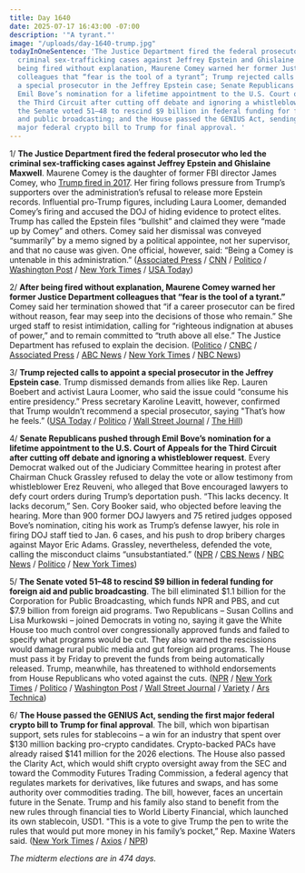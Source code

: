 ```yaml
---
title: Day 1640
date: 2025-07-17 16:43:00 -07:00
description: '"A tyrant."'
image: "/uploads/day-1640-trump.jpg"
todayInOneSentence: 'The Justice Department fired the federal prosecutor who led the
  criminal sex-trafficking cases against Jeffrey Epstein and Ghislaine Maxwell; after
  being fired without explanation, Maurene Comey warned her former Justice Department
  colleagues that “fear is the tool of a tyrant”; Trump rejected calls to appoint
  a special prosecutor in the Jeffrey Epstein case; Senate Republicans pushed through
  Emil Bove’s nomination for a lifetime appointment to the U.S. Court of Appeals for
  the Third Circuit after cutting off debate and ignoring a whistleblower request;
  the Senate voted 51–48 to rescind $9 billion in federal funding for foreign aid
  and public broadcasting; and the House passed the GENIUS Act, sending the first
  major federal crypto bill to Trump for final approval. '
---
```


1/ **The Justice Department fired the federal prosecutor who led the criminal sex-trafficking cases against Jeffrey Epstein and Ghislaine Maxwell**. Maurene Comey is the daughter of former FBI director James Comey, who [Trump fired in 2017](https://whatthefuckjusthappenedtoday.com/2017/05/09/Day-110/#1-trump-fired-james-comey-on-the-rec). Her firing follows pressure from Trump’s supporters over the administration’s refusal to release more Epstein records. Influential pro-Trump figures, including Laura Loomer, demanded Comey’s firing and accused the DOJ of hiding evidence to protect elites. Trump has called the Epstein files “bullshit” and claimed they were “made up by Comey” and others. Comey said her dismissal was conveyed “summarily” by a memo signed by a political appointee, not her supervisor, and that no cause was given. One official, however, said: “Being a Comey is untenable in this administration.” ([Associated Press](https://apnews.com/article/justice-department-james-comey-maurene-trump-dda5d1f40f08346bd97696ce4791e8ec) / [CNN](https://www.cnn.com/2025/07/16/politics/maurene-comey-fired-sdny) / [Politico](https://www.politico.com/news/2025/07/16/maurene-comey-fired-doj-00458921) / [Washington Post](https://www.washingtonpost.com/national-security/2025/07/16/maurene-comey-fired-epstein-diddy/) / [New York Times](https://www.nytimes.com/2025/07/16/nyregion/maurene-comey-prosecutor-fired-jeffrey-epstein.html) / [USA Today](https://www.usatoday.com/story/news/politics/2025/07/17/maurene-comey-fired-james-comey-epstein-diddy/85254587007/))

2/ **After being fired without explanation, Maurene Comey warned her former Justice Department colleagues that “fear is the tool of a tyrant.”** Comey said her termination showed that “if a career prosecutor can be fired without reason, fear may seep into the decisions of those who remain.” She urged staff to resist intimidation, calling for “righteous indignation at abuses of power,” and to remain committed to “truth above all else.” The Justice Department has refused to explain the decision. ([Politico](https://www.politico.com/news/2025/07/17/maurene-comey-letter-firing-00459560) / [CNBC](https://www.cnbc.com/2025/07/17/epstein-comey-trump-tyrant.html) / [Associated Press](https://apnews.com/article/trump-comey-epstein-justice-department-sean-combs-6a75266874bb7723ac83a9b548b7d257) / [ABC News](https://abcnews.go.com/Politics/maurene-comeys-farewell-after-firing-fear-tool-tyrant/story?id=123844070) / [New York Times](https://www.nytimes.com/2025/07/17/nyregion/maurene-comey-fired-trump.html) / [NBC News](https://www.nbcnews.com/politics/politics-news/maurene-comey-urges-doj-colleagues-stand-abuses-power-memo-firing-rcna219436))

3/ **Trump rejected calls to appoint a special prosecutor in the Jeffrey Epstein case**. Trump dismissed demands from allies like Rep. Lauren Boebert and activist Laura Loomer, who said the issue could “consume his entire presidency.” Press secretary Karoline Leavitt, however, confirmed that Trump wouldn’t recommend a special prosecutor, saying "That’s how he feels.” ([USA Today](https://www.usatoday.com/story/news/politics/2025/07/17/trump-jeffrey-epstein-special-prosecutor/85259934007/) / [Politico](https://www.politico.com/news/2025/07/17/trump-esptein-special-counsel-00460146) / [Wall Street Journal](https://www.wsj.com/politics/policy/trump-wont-recommend-special-prosecutor-for-epstein-matter-white-house-says-e04304d9) / [The Hill](https://thehill.com/homenews/administration/5406733-trump-epstein-special-prosecutor/))

4/ **Senate Republicans pushed through Emil Bove’s nomination for a lifetime appointment to the U.S. Court of Appeals for the Third Circuit after cutting off debate and ignoring a whistleblower request**. Every Democrat walked out of the Judiciary Committee hearing in protest after Chairman Chuck Grassley refused to delay the vote or allow testimony from whistleblower Erez Reuveni, who alleged that Bove encouraged lawyers to defy court orders during Trump’s deportation push. “This lacks decency. It lacks decorum,” Sen. Cory Booker said, who objected before leaving the hearing. More than 900 former DOJ lawyers and 75 retired judges opposed Bove’s nomination, citing his work as Trump’s defense lawyer, his role in firing DOJ staff tied to Jan. 6 cases, and his push to drop bribery charges against Mayor Eric Adams. Grassley, nevertheless, defended the vote, calling the misconduct claims “unsubstantiated.” ([NPR](https://www.npr.org/2025/07/17/nx-s1-5467260/trump-emil-bove-judge) / [CBS News](https://www.cbsnews.com/news/emil-bove-nomination-senate-judiciary-committee/) / [NBC News](https://www.nbcnews.com/politics/congress/democrats-challenge-whether-emil-boves-controversial-judicial-nominati-rcna219346) / [Politico](https://www.politico.com/news/2025/07/17/senate-democrats-protest-bove-nomination-00459557) / [New York Times](https://www.nytimes.com/2025/07/17/us/politics/emil-bove-judge-nomination-democrats.html))

5/ **The Senate voted 51–48 to rescind $9 billion in federal funding for foreign aid and public broadcasting**. The bill eliminated $1.1 billion for the Corporation for Public Broadcasting, which funds NPR and PBS, and cut $7.9 billion from foreign aid programs. Two Republicans – Susan Collins and Lisa Murkowski – joined Democrats in voting no, saying it gave the White House too much control over congressionally approved funds and failed to specify what programs would be cut. They also warned the rescissions would damage rural public media and gut foreign aid programs. The House must pass it by Friday to prevent the funds from being automatically released. Trump, meanwhile, has threatened to withhold endorsements from House Republicans who voted against the cuts. ([NPR](https://www.npr.org/2025/07/17/nx-s1-5469904/npr-pbs-cuts-rescission-senate-vote) / [New York Times](https://www.politico.com/news/2025/07/17/senate-votes-to-cut-9-billion-from-public-broadcasting-and-foreign-aid-00459199) / [Politico](https://www.politico.com/news/2025/07/17/senate-votes-to-cut-9-billion-from-public-broadcasting-and-foreign-aid-00459199) / [Washington Post](https://www.washingtonpost.com/politics/2025/07/17/senate-recissions-bill-foreign-aid-npr-pbs-passage/) / [Wall Street Journal](https://www.wsj.com/politics/policy/senate-passes-bill-to-cancel-funds-for-foreign-aid-public-media-20ddf921) / [Variety](https://variety.com/2025/politics/news/senate-strips-billion-public-broadcasting-1236462722/) / [Ars Technica](https://arstechnica.com/tech-policy/2025/07/senate-votes-to-kill-entire-public-broadcasting-budget-in-blow-to-npr-and-pbs/))

6/ **The House passed the GENIUS Act, sending the first major federal crypto bill to Trump for final approval**. The bill, which won bipartisan support, sets rules for stablecoins – a win for an industry that spent over $130 million backing pro-crypto candidates. Crypto-backed PACs have already raised $141 million for the 2026 elections. The House also passed the Clarity Act, which would shift crypto oversight away from the SEC and toward the Commodity Futures Trading Commission, a federal agency that regulates markets for derivatives, like futures and swaps, and has some authority over commodities trading. The bill, however, faces an uncertain future in the Senate. Trump and his family also stand to benefit from the new rules through financial ties to World Liberty Financial, which launched its own stablecoin, USD1. "This is a vote to give Trump the pen to write the rules that would put more money in his family’s pocket,” Rep. Maxine Waters said. ([New York Times](https://www.nytimes.com/2025/07/17/technology/crypto-industry-milestone-legislation.html) / [Axios](https://www.axios.com/2025/07/17/house-crpto-market-structure-clarity-passes) / [NPR](https://www.npr.org/2025/07/17/nx-s1-5451413/crypto-week-stablecoin-genius-act-trump))

*The midterm elections are in 474 days.*

